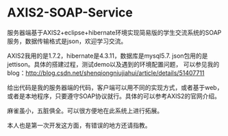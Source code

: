 # AXIS2-SOAP-Service
服务器端基于AXIS2+eclipse+hibernate环境实现简易版的学生交流系统的SOAP服务，数据传输格式是json，欢迎学习交流。

AXIS2我用的是1.7.2，hibernate是4.3.11，数据库是mysql5.7. json包用的是jettison。具体的搭建过程，测试demo以及遇到的环境配置问题，
可以参见我的blog：http://blog.csdn.net/shenqiongniujiahui/article/details/51407711

给出代码是我的服务器端的代码，客户端可以用不同的实现方式，或者基于web，或者是本地程序，只要遵守SOAP协议就行。具体的可以参考AXIS2的官网介绍。

麻雀虽小，五脏俱全。可以很方便地在此系统上进行拓展。

本人也是第一次开发这方面，有错误的地方还请指教。
